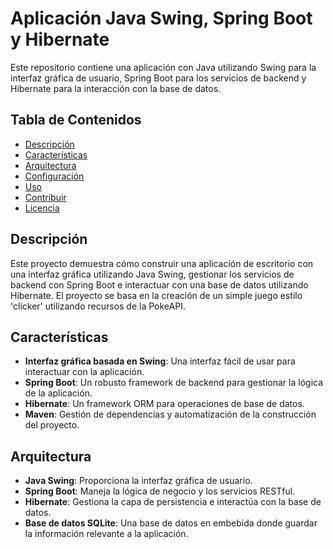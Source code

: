 # Aplicación Java Swing, Spring Boot y Hibernate

Este repositorio contiene una aplicación con Java utilizando Swing para la interfaz gráfica de usuario, Spring Boot para los servicios de backend y Hibernate para la interacción con la base de datos.

## Tabla de Contenidos
- [Descripción](#descripción)
- [Características](#características)
- [Arquitectura](#arquitectura)
- [Configuración](#configuración)
- [Uso](#uso)
- [Contribuir](#contribuir)
- [Licencia](#licencia)

## Descripción
Este proyecto demuestra cómo construir una aplicación de escritorio con una interfaz gráfica utilizando Java Swing, gestionar los servicios de backend con Spring Boot e interactuar con una base de datos utilizando Hibernate.
El proyecto se basa en la creación de un simple juego estilo 'clicker' utilizando recursos de la PokeAPI.

## Características
- **Interfaz gráfica basada en Swing**: Una interfaz fácil de usar para interactuar con la aplicación.
- **Spring Boot**: Un robusto framework de backend para gestionar la lógica de la aplicación.
- **Hibernate**: Un framework ORM para operaciones de base de datos.
- **Maven**: Gestión de dependencias y automatización de la construcción del proyecto.

## Arquitectura
- **Java Swing**: Proporciona la interfaz gráfica de usuario.
- **Spring Boot**: Maneja la lógica de negocio y los servicios RESTful.
- **Hibernate**: Gestiona la capa de persistencia e interactúa con la base de datos.
- **Base de datos SQLite**: Una base de datos en embebida donde guardar la información relevante a la aplicación.
